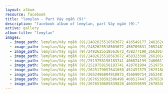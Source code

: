 ```yaml
---
layout: album
resource: facebook
title: "lemylan - Part Váy ngắn (9)"
description: "facebook album of lemylan, part Váy ngắn (9)."
active: gallery
album-title: "lemylan"
images:
  - image_path: lemylan/Váy ngắn (9)/2482625518563672_416549177_2482626371896920_3529781072836032837_n.jpg
  - image_path: lemylan/Váy ngắn (9)/2482625518563672_456709831_2652487171577505_2677527751094949113_n.jpg
  - image_path: lemylan/Váy ngắn (9)/2482625518563672_458277190_2662014503958105_3682982251443114594_n.jpg
  - image_path: lemylan/Váy ngắn (9)/2482625518563672_458323388_2662014397291449_4665205428032035019_n.jpg
  - image_path: lemylan/Váy ngắn (9)/2519758158183741_406874199_2460617880764436_5084707954932407852_n.jpg
  - image_path: lemylan/Váy ngắn (9)/2519758158183741_428701904_2519758154850408_5456410765097245937_n.jpg
  - image_path: lemylan/Váy ngắn (9)/2625179057641650_452457375_2625180727641483_6321350474903371409_n.jpg
  - image_path: lemylan/Váy ngắn (9)/2652486804910875_456690754_2652487188244170_1480353142948410765_n.jpg
  - image_path: lemylan/Váy ngắn (9)/2676530592506496_460517447_2676530972506458_5135139706933995092_n.jpg
  - image_path: lemylan/Váy ngắn (9)/2676530605839828_460359899_2676530985839790_8207422471830205081_n.jpg
---
```

